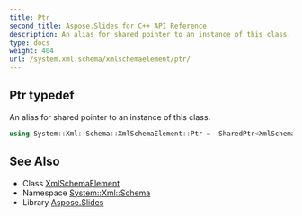 ```yaml
---
title: Ptr
second_title: Aspose.Slides for C++ API Reference
description: An alias for shared pointer to an instance of this class.
type: docs
weight: 404
url: /system.xml.schema/xmlschemaelement/ptr/
---
```

## Ptr typedef


An alias for shared pointer to an instance of this class.

```cpp
using System::Xml::Schema::XmlSchemaElement::Ptr =  SharedPtr<XmlSchemaElement>
```

## See Also

* Class [XmlSchemaElement](../)
* Namespace [System::Xml::Schema](../../)
* Library [Aspose.Slides](../../../)